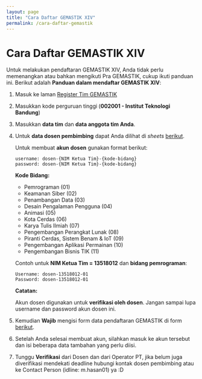 ```yaml
---
layout: page
title: "Cara Daftar GEMASTIK XIV"
permalink: /cara-daftar-gemastik
---
```


# Cara Daftar GEMASTIK XIV

Untuk melakukan pendaftaran GEMASTIK XIV, Anda tidak perlu memenangkan atau bahkan mengikuti Pra GEMASTIK, cukup ikuti panduan ini. Berikut adalah **Panduan dalam mendaftar GEMASTIK XIV**:
1. Masuk ke laman <a href="https://gemastik.kemdikbud.go.id/register-tim" target="_blank">Register Tim GEMASTIK</a>
1. Masukkan kode perguruan tinggi (**002001 - Institut Teknologi Bandung**)
1. Masukkan **data tim** dan **data anggota tim Anda**.
1. Untuk **data dosen pembimbing** dapat Anda dilihat di *sheets* [berikut](https://docs.google.com/spreadsheets/d/1AIb2KYize3qZNN3CYgsTj5uxvpBHVCxZOkFtDvmJ8Pw/edit?usp=sharing).

    Untuk membuat **akun dosen** gunakan format berikut:
    ```
    username: dosen-{NIM Ketua Tim}-{kode-bidang}
    password: dosen-{NIM Ketua Tim}-{kode-bidang}
    ```
    **Kode Bidang:**
    - Pemrograman (01)
    - Keamanan Siber (02)
    - Penambangan Data (03)
    - Desain Pengalaman Pengguna (04)
    - Animasi (05)
    - Kota Cerdas (06)
    - Karya Tulis Ilmiah (07)
    - Pengembangan Perangkat Lunak (08)
    - Piranti Cerdas, Sistem Benam & IoT (09)
    - Pengembangan Aplikasi Permainan (10)
    - Pengembangan Bisnis TIK (11)

    Contoh untuk **NIM Ketua Tim = 13518012** dan **bidang pemrograman**:
    ```
    Username: dosen-13518012-01
    Password: dosen-13518012-01
    ```
    **Catatan:**
    
    Akun dosen digunakan untuk **verifikasi oleh dosen**. Jangan sampai lupa username dan password akun dosen ini.

1. Kemudian **Wajib** mengisi form data pendaftaran GEMASTIK di form [berikut](https://forms.gle/nAKxkydZKPbc1oYw5).
1. Setelah Anda selesai membuat akun, silahkan masuk ke akun tersebut dan isi beberapa data tambahan yang perlu diisi.
1. Tunggu **Verifikasi** dari Dosen dan dari Operator PT, jika belum juga diverifikasi mendekati deadline hubungi kontak dosen pembimbing atau ke Contact Person (idline: m.hasan01) ya :D